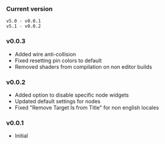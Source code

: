 ### Current version
```
v5.0 - v0.0.1
v5.1 - v0.0.2
```

### v0.0.3
- Added wire anti-collision
- Fixed resetting pin colors to default
- Removed shaders from compilation on non editor builds

### v0.0.2
- Added option to disable specific node widgets
- Updated default settings for nodes
- Fixed "Remove Target Is from Title" for non english locales
 
### v0.0.1 
- Initial

